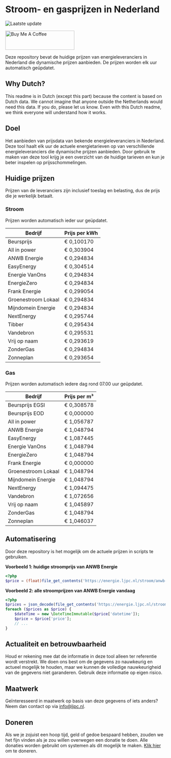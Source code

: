 # Stroom- en gasprijzen in Nederland

![Laatste update](https://img.shields.io/badge/laatste%20update-2023--09--08%2009%3A00%20CET-brightgreen)

<a href="https://www.buymeacoffee.com/Lars-" target="_blank"><img src="https://cdn.buymeacoffee.com/buttons/v2/default-orange.png" alt="Buy Me A Coffee" height="60" style="height: 60px !important;width: 217px !important;" ></a>

Deze repository bevat de huidige prijzen van energieleveranciers in Nederland die dynamische prijzen aanbieden. De prijzen worden elk uur automatisch geüpdatet.

## Why Dutch?

This readme is in Dutch (except this part) because the content is based on Dutch data. We cannot imagine that anyone outside the Netherlands would need this data. If you do, please let us know. Even with this Dutch readme, we think
everyone will understand how it works.

## Doel

Het aanbieden van prijsdata van bekende energieleveranciers in Nederland. Deze tool haalt elk uur de actuele energietarieven op van verschillende energieleveranciers die dynamische prijzen aanbieden. Door gebruik te maken van deze tool
krijg je een overzicht van de huidige tarieven en kun je beter inspelen op prijsschommelingen.

## Huidige prijzen

Prijzen van de leveranciers zijn inclusief toeslag en belasting, dus de prijs die je werkelijk betaalt.

### Stroom

Prijzen worden automatisch ieder uur geüpdatet.

 Bedrijf | Prijs per kWh 
---------|---------------
Beursprijs | € 0,100170
All in power | € 0,303904
ANWB Energie | € 0,294834
EasyEnergy | € 0,304514
Energie VanOns | € 0,294834
EnergieZero | € 0,294834
Frank Energie | € 0,299054
Groenestroom Lokaal | € 0,294834
Mijndomein Energie | € 0,294834
NextEnergy | € 0,295744
Tibber | € 0,295434
Vandebron | € 0,295531
Vrij op naam | € 0,293619
ZonderGas | € 0,294834
Zonneplan | € 0,293654


### Gas

Prijzen worden automatisch iedere dag rond 07.00 uur geüpdatet.

 Bedrijf | Prijs per m³ 
---------|--------------
Beursprijs EGSI | € 0,308578
Beursprijs EOD | € 0,000000
All in power | € 1,056787
ANWB Energie | € 1,048794
EasyEnergy | € 1,087445
Energie VanOns | € 1,048794
EnergieZero | € 1,048794
Frank Energie | € 0,000000
Groenestroom Lokaal | € 1,048794
Mijndomein Energie | € 1,048794
NextEnergy | € 1,094475
Vandebron | € 1,072656
Vrij op naam | € 1,045897
ZonderGas | € 1,048794
Zonneplan | € 1,046037


## Automatisering

Door deze repository is het mogelijk om de actuele prijzen in scripts te gebruiken.

**Voorbeeld 1: huidige stroomprijs van ANWB Energie**

```php
<?php
$price = (float)file_get_contents('https://energie.ljpc.nl/stroom/anwb-energie-nu.txt');

```

**Voorbeeld 2: alle stroomprijzen van ANWB Energie vandaag**

```php
<?php
$prices = json_decode(file_get_contents('https://energie.ljpc.nl/stroom/all-in-power-vandaag.json'),true);
foreach ($prices as $price) {
    $dateTime = new \DateTimeImmutable($price['datetime']);
    $price = $price['price'];
    // ...
}
```

## Actualiteit en betrouwbaarheid

Houd er rekening mee dat de informatie in deze tool alleen ter referentie wordt verstrekt. We doen ons best om de gegevens zo nauwkeurig en actueel mogelijk te houden, maar we kunnen de volledige nauwkeurigheid van de gegevens niet
garanderen. Gebruik deze informatie op eigen risico.

## Maatwerk

Geïnteresseerd in maatwerk op basis van deze gegevens of iets anders? Neem dan contact op
via [info@ljpc.nl](mailto:info@ljpc.nl?subject=Energie%20prijzen).

## Doneren

Als we je zojuist een hoop tijd, geld of gedoe bespaard hebben, zouden we het fijn vinden als je zou willen overwegen een
donatie te doen. Alle donaties worden gebruikt om systemen als dit mogelijk te
maken. [Klik hier](https://www.buymeacoffee.com/Lars-) om te doneren.
